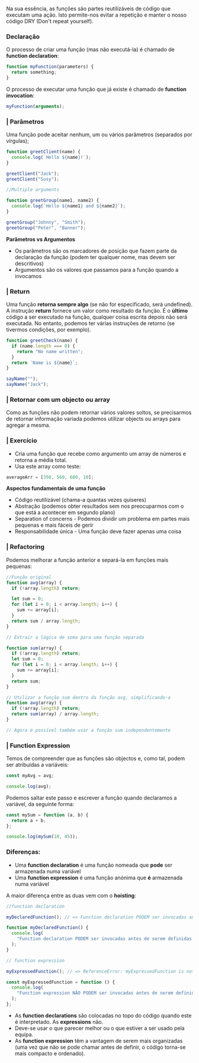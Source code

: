 Na sua essência, as funções são partes reutilizáveis de código que executam uma ação. Isto permite-nos evitar a repetição e manter o nosso código DRY (Don't repeat yourself).

### Declaração

O processo de criar uma função (mas não executá-la) é chamado de **function declaration**:

```javascript
function myFunction(parameters) {
  return something;
}
```

O processo de executar uma função que já existe é chamado de **function invocation**:

```javascript
myFunction(arguments);
```

### | Parâmetros

Uma função pode aceitar nenhum, um ou vários parâmetros (separados por vírgulas);

```javascript
function greetClient(name) {
  console.log(`Hello ${name}!`);
}

greetClient("Jack");
greetClient("Susy");

//Multiple arguments

function greetGroup(name1, name2) {
  console.log(`Hello ${name1} and ${name2}`);
}

greetGroup("Johnny", "Smith");
greetGroup("Peter", "Banner");
```

**Parâmetros vs Argumentos**

- Os parâmetros são os marcadores de posição que fazem parte da declaração da função (podem ter qualquer nome, mas devem ser descritivos)
- Argumentos são os valores que passamos para a função quando a invocamos

### | Return

Uma função **retorna sempre algo** (se não for especificado, será undefined). A instrução **return** fornece um valor como resultado da função.
É o **último** código a ser executado na função, qualquer coisa escrita depois não será executada. No entanto, podemos ter várias instruções de retorno (se tivermos condições, por exemplo).

```javascript
function greetCheck(name) {
  if (name.length === 0) {
    return "No name written";
  }
  return `Name is ${name}`;
}

sayName("");
sayName("Jack");
```

### | Retornar com um objecto ou array

Como as funções não podem retornar vários valores soltos, se precisarmos de retornar informação variada podemos utilizar objects ou arrays para agregar a mesma.

### | Exercício

- Cria uma função que recebe como argumento um array de números e retorna a média total.
- Usa este array como teste:

```javascript
averageArr = [350, 560, 680, 10];
```

**Aspectos fundamentais de uma função**

- Código reutilizável (chama-a quantas vezes quiseres)
- Abstração (podemos obter resultados sem nos preocuparmos com o que está a acontecer em segundo plano)
- Separation of concerns - Podemos dividir um problema em partes mais pequenas e mais fáceis de gerir
- Responsabilidade única - Uma função deve fazer apenas uma coisa

### | Refactoring

Podemos melhorar a função anterior e separá-la em funções mais pequenas:

```javascript
//Função original
function avg(array) {
  if (!array.length) return;

  let sum = 0;
  for (let i = 0; i < array.length; i++) {
    sum += array[i];
  }
  return sum / array.length;
}

// Extrair a lógica de soma para uma função separada

function sum(array) {
  if (!array.length) return;
  let sum = 0;
  for (let i = 0; i < array.length; i++) {
    sum += array[i];
  }
  return sum;
}

// Utilizar a função sum dentro da função avg, simplificando-a
function avg(array) {
  if (!array.length) return;
  return sum(array) / array.length;
}

// Agora é possível também usar a função sum independentemente
```

### | Function Expression

Temos de compreender que as funções são objectos e, como tal, podem ser atribuídas a variáveis:

```javascript
const myAvg = avg;

console.log(avg);
```

Podemos saltar este passo e escrever a função quando declaramos a variável, da seguinte forma:

```javascript
const mySum = function (a, b) {
  return a + b;
};

console.log(mySum(10, 45));
```

### Diferenças:

- Uma **function declaration** é uma função nomeada que **pode** ser armazenada numa variável
- Uma **function expression** é uma função anónima que **é** armazenada numa variável

A maior diferença entre as duas vem com o **hoisting**:

```javascript
//function declaration

myDeclaredFunction(); // => Function declaration PODEM ser invocadas antes de serem definidas (são hoisted)

function myDeclaredFunction() {
  console.log(
    "Function declaration PODEM ser invocadas antes de serem definidas."
  );
}
```

```javascript
// function expression

myExpressedFunction(); // => ReferenceError: myExpressedFunction is not defined

const myExpressedFunction = function () {
  console.log(
    "Function expression NÂO PODEM ser invocadas antes de serem definidas."
  );
};
```

- As **function declarations** são colocadas no topo do código quando este é interpretado. As **expressions** não.
- Deve-se usar o que parecer melhor ou o que estiver a ser usado pela equipa.
- As **function expression** têm a vantagem de serem mais organizadas (uma vez que não se pode chamar antes de definir, o código torna-se mais compacto e ordenado).
